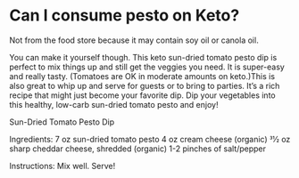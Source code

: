 # Can I consume pesto on Keto?

Not from the food store because it may contain soy oil or canola oil.

You can make it yourself though. This keto sun-dried tomato pesto dip is perfect to mix things up and still get the veggies you need. It is super-easy and really tasty. (Tomatoes are OK in moderate amounts on keto.)This is also great to whip up and serve for guests or to bring to parties. It’s a rich recipe that might just become your favorite dip. Dip your vegetables into this healthy, low-carb sun-dried tomato pesto and enjoy!

Sun-Dried Tomato Pesto Dip

Ingredients:
7 oz sun-dried tomato pesto
4 oz cream cheese (organic)
31⁄2 oz sharp cheddar cheese, shredded (organic) 1-2 pinches of salt/pepper

Instructions: Mix well. Serve!